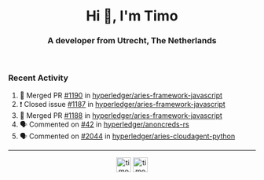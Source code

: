 <h1 align="center">Hi 👋, I'm Timo</h1>
<h3 align="center">A developer from Utrecht, The Netherlands</h3>
<br/>
<!-- https://github.com/rahuldkjain/github-profile-readme-generator --!>

<!--  <p align="left"><img src="https://github-readme-stats.vercel.app/api?username=timoglastra&show_icons=true&count_private=true&" alt="timoglastra" /></p> --!>

<!--
Github language stats
<p align="left"><img src="https://github-readme-stats.vercel.app/api/top-langs/?username=timoglastra&layout=compact" alt="timoglastra" /><p>
-->

<!-- Codestats language stats -->
<!-- <p align="left"><img src="https://codestats-readme.vercel.app/api/top-langs/?username=timoglastra&layout=compact&language_count=12" alt="timoglastra" /><p>    --!>
  
<h3>Recent Activity</h3>

<!--START_SECTION:activity-->
1. 🎉 Merged PR [#1190](https://github.com/hyperledger/aries-framework-javascript/pull/1190) in [hyperledger/aries-framework-javascript](https://github.com/hyperledger/aries-framework-javascript)
2. ❗️ Closed issue [#1187](https://github.com/hyperledger/aries-framework-javascript/issues/1187) in [hyperledger/aries-framework-javascript](https://github.com/hyperledger/aries-framework-javascript)
3. 🎉 Merged PR [#1188](https://github.com/hyperledger/aries-framework-javascript/pull/1188) in [hyperledger/aries-framework-javascript](https://github.com/hyperledger/aries-framework-javascript)
4. 🗣 Commented on [#42](https://github.com/hyperledger/anoncreds-rs/issues/42) in [hyperledger/anoncreds-rs](https://github.com/hyperledger/anoncreds-rs)
5. 🗣 Commented on [#2044](https://github.com/hyperledger/aries-cloudagent-python/issues/2044) in [hyperledger/aries-cloudagent-python](https://github.com/hyperledger/aries-cloudagent-python)
<!--END_SECTION:activity-->

---

<p align="center">
<a href="https://twitter.com/timoglastra" target="blank"><img align="center" src="https://cdn.jsdelivr.net/npm/simple-icons@3.0.1/icons/twitter.svg" alt="timoglastra" height="30" width="30" /></a>
<a href="https://linkedin.com/in/timoglastra" target="blank"><img align="center" src="https://cdn.jsdelivr.net/npm/simple-icons@3.0.1/icons/linkedin.svg" alt="timoglastra" height="30" width="30" /></a>
</p>



